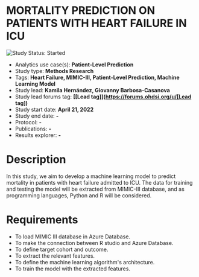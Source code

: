 MORTALITY PREDICTION ON PATIENTS WITH HEART FAILURE IN ICU
=============

<img src="https://img.shields.io/badge/Study%20Status-Started-blue.svg" alt="Study Status: Started">

- Analytics use case(s): **Patient-Level Prediction**
- Study type: **Methods Research**
- Tags: **Heart Failure, MIMIC-III, Patient-Level Prediction, Machine Learning Model**
- Study lead: **Kamila Hernández, Giovanny Barbosa-Casanova**
- Study lead forums tag: **[[Lead tag]](https://forums.ohdsi.org/u/[Lead tag])**
- Study start date: **April 21, 2022**
- Study end date: **-**
- Protocol: **-**
- Publications: **-**
- Results explorer: **-**

Description
=============

In this study, we aim to develop a machine learning model to predict mortality in patients with heart failure admitted to ICU. The data for training and testing the model will be extracted from MIMIC-III database, and as programming languages, Python and R will be considered.

Requirements
=============

- To load MIMIC III database in Azure Database.
- To make the connection between R studio and Azure Database.
- To define target cohort and outcome.
- To extract the relevant features.
- To define the machine learning algorithm's architecture.
- To train the model with the extracted features.

